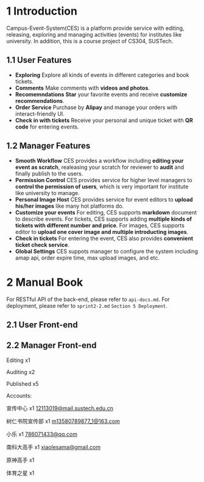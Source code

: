 # 1 Introduction

Campus-Event-System(CES) is a platform provide service with editing, releasing, exploring and managing activities (events) for institutes like university. In addition, this is a course project of CS304, SUSTech.

## 1.1 User Features

- **Exploring**
  Explore all kinds of events in different categories and book tickets.
- **Comments**
  Make comments with **videos and photos**.
- **Recomemndations**
  **Star** your favorite events and receive **customize recommendations**.
- **Order Service**
  Purchase by **Alipay** and manage your orders with interact-friendly UI.
- **Check in with tickets**
  Receive your personal and unique ticket with **QR code** for entering events.

## 1.2 Manager Features

- **Smooth Workflow**
  CES provides a workflow including **editing your event as scratch**, realeasing your scratch for reviewer to **audit** and finally publish to the users.
- **Permission Control**
  CES provides service for higher level managers to **control the permission of users**, which is very important for institute like university to manage.
- **Personal Image Host**
  CES provides service for event editors to **upload his/her images** like many hot platforms do.
- **Customize your events**
  For editing, CES supports **markdown** document to describe events. For tickets, CES supports adding **multiple kinds of tickets with different number and price**. For images, CES supports editor to **upload one cover image and multiple introducting images**.
- **Check in tickets**
  For entering the event, CES also provides **convenient ticket check service**.
- **Global Settings**
  CES suppots manager to configure the system including amap api, order expire time, max upload images, and etc.

# 2 Manual Book

For RESTful API of the back-end, please refer to ``api-docs.md``. For deployment, please refer to ``sprint2-2.md`` ``Section 5 Deployment``.

## 2.1 User Front-end



## 2.2 Manager Front-end



Editing x1

Auditing x2

Published x5

Accounts:

宣传中心 x1 12113019@mail.sustech.edu.cn

树仁书院宣传部 x1 m13580789877_1@163.com

小乐 x1 786071433@qq.com

南科大高手 x1 xiaolesama@gmail.com

原神高手 x1 

体育之星 x1
